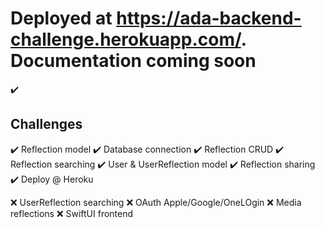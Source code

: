 # Deployed at https://ada-backend-challenge.herokuapp.com/. Documentation coming soon
:heavy_check_mark:

## Challenges
:heavy_check_mark:
Reflection model
:heavy_check_mark: Database connection
:heavy_check_mark: Reflection CRUD
:heavy_check_mark: Reflection searching
:heavy_check_mark: User & UserReflection model
:heavy_check_mark: Reflection sharing
:heavy_check_mark: Deploy @ Heroku

:x: UserReflection searching
:x: OAuth Apple/Google/OneLOgin
:x: Media reflections
:x: SwiftUI frontend

